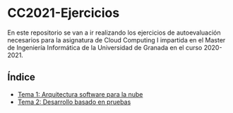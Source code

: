 # CC2021-Ejercicios
En este repositorio se van a ir realizando los ejercicios de autoevaluación necesarios para la asignatura de Cloud Computing I impartida en el Master de Ingeniería Informática de la Universidad de Granada en el curso 2020-2021.

## Índice

* [Tema 1: Arquitectura software para la nube](./Ejercicios/Tema1.md)
* [Tema 2: Desarrollo basado en pruebas](./Ejercicios/Tema2.md) 
<!--* [Tema 3: Microservicios]() -->
<!--* [Tema 4: Usando contenedores]() -->
<!--* [Tema 5: Gestión de configuraciones]() -->
<!--* [Tema 6: Creación de infraestructuras virtuales reproducibles]() -->
<!--* [Tema 7: Orquestación de máquinas virtuales]() -->